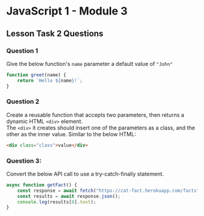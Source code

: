 # JavaScript 1 - Module 3

## Lesson Task 2 Questions

### Question 1

Give the below function's `name` parameter a default value of `"John"`

```js
function greet(name) {
    return `Hello ${name}!`;
}
```

### Question 2

Create a reusable function that accepts two parameters, then returns a dynamic HTML `<div>` element.  
The `<div>` it creates should insert one of the parameters as a class, and the other as the inner value. Similar to the below HTML:

```html
<div class="class">value</div>
```

### Question 3:

Convert the below API call to use a try-catch-finally statement.

```js
async function getFact() {
    const response = await fetch("https://cat-fact.herokuapp.com/facts");
    const results = await response.json();
    console.log(results[8].text);
}
```
